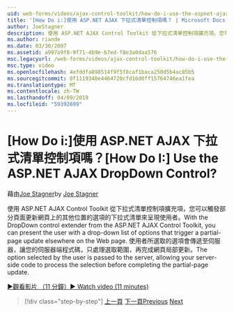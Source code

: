 ```yaml
---
uid: web-forms/videos/ajax-control-toolkit/how-do-i-use-the-aspnet-ajax-dropdown-control
title: '[How Do i:]使用 ASP.NET AJAX 下拉式清單控制項嗎？ | Microsoft Docs'
author: JoeStagner
description: 使用 ASP.NET AJAX Control Toolkit 從下拉式清單控制項擴充項，您可以觸發部分 pa 選項的下拉式清單來呈現使用者...
ms.author: riande
ms.date: 03/30/2007
ms.assetid: a997a9f8-9f71-4b9e-b7ed-f8e3a0daa576
msc.legacyurl: /web-forms/videos/ajax-control-toolkit/how-do-i-use-the-aspnet-ajax-dropdown-control
msc.type: video
ms.openlocfilehash: 4efddfa898514f9f5f8caf1baca250d5b4ac85b5
ms.sourcegitcommit: 0f1119340e4464720cfd16d0ff15764746ea1fea
ms.translationtype: MT
ms.contentlocale: zh-TW
ms.lasthandoff: 04/09/2019
ms.locfileid: "59392699"
---
```

# <a name="how-do-i-use-the-aspnet-ajax-dropdown-control"></a><span data-ttu-id="2a599-104">[How Do i:]使用 ASP.NET AJAX 下拉式清單控制項嗎？</span><span class="sxs-lookup"><span data-stu-id="2a599-104">[How Do I:] Use the ASP.NET AJAX DropDown Control?</span></span>

<span data-ttu-id="2a599-105">藉由[Joe Stagner](https://github.com/JoeStagner)</span><span class="sxs-lookup"><span data-stu-id="2a599-105">by [Joe Stagner](https://github.com/JoeStagner)</span></span>

<span data-ttu-id="2a599-106">使用 ASP.NET AJAX Control Toolkit 從下拉式清單控制項擴充項，您可以觸發部分頁面更新網頁上的其他位置的選項的下拉式清單來呈現使用者。</span><span class="sxs-lookup"><span data-stu-id="2a599-106">With the DropDown control extender from the ASP.NET AJAX Control Toolkit, you can present the user with a drop-down list of options that trigger a partial-page update elsewhere on the Web page.</span></span> <span data-ttu-id="2a599-107">使用者所選取的選項會傳遞至伺服器，讓您的伺服器端程式碼，只處理選取範圍，再完成網頁局部更新。</span><span class="sxs-lookup"><span data-stu-id="2a599-107">The option selected by the user is passed to the server, allowing your server-side code to process the selection before completing the partial-page update.</span></span>

[<span data-ttu-id="2a599-108">&#9654;觀看影片 （11 分鐘）</span><span class="sxs-lookup"><span data-stu-id="2a599-108">&#9654; Watch video (11 minutes)</span></span>](https://channel9.msdn.com/Blogs/ASP-NET-Site-Videos/how-do-i-use-the-aspnet-ajax-dropdown-control)

> [!div class="step-by-step"]
> <span data-ttu-id="2a599-109">[上一頁](how-do-i-configure-the-aspnet-ajax-calendar-control.md)
> [下一頁](how-do-i-use-the-aspnet-ajax-maskededit-controls.md)</span><span class="sxs-lookup"><span data-stu-id="2a599-109">[Previous](how-do-i-configure-the-aspnet-ajax-calendar-control.md)
[Next](how-do-i-use-the-aspnet-ajax-maskededit-controls.md)</span></span>
